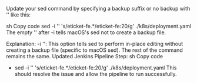 Update your sed command by specifying a backup suffix or no backup with '' like this:

sh
Copy code
sed -i '' 's/eticket-fe.\*/eticket-fe:20/g' ./k8s/deployment.yaml
The empty '' after -i tells macOS's sed not to create a backup file.

Explanation:
-i '': This option tells sed to perform in-place editing without creating a backup file (specific to macOS sed).
The rest of the command remains the same.
Updated Jenkins Pipeline Step:
sh
Copy code

- sed -i '' 's/eticket-fe.\*/eticket-fe:20/g' ./k8s/deployment.yaml
  This should resolve the issue and allow the pipeline to run successfully.
